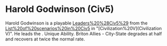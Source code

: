 # Harold Godwinson (Civ5)

Harold Godwinson is a playable [Leaders%20%28Civ5%29](leader) from the [List%20of%20scenarios%20in%20Civ5](scenario) in "[Civilization%20V](Civilization V)". He leads the .
Unique Ability.
Briton Allies - City-State degrades at half and recovers at twice the normal rate.